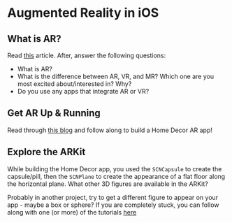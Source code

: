 # Augmented Reality in iOS

## What is AR?
Read [this](http://mobileedar.weebly.com/what-is-ar.html) article. After, answer the following questions:
- What is AR?
- What is the difference between AR, VR, and MR? Which one are you most excited about/interested in? Why?
- Do you use any apps that integrate AR or VR? 

## Get AR Up & Running
Read through [this blog](https://medium.freecodecamp.org/how-to-get-started-with-ar-in-swift-the-easy-way-7399fe1c82f5) and follow along to build a Home Decor AR app!

## Explore the ARKit
While building the Home Decor app, you used the `SCNCapsule` to create the capsule/pill, then the `SCNPlane` to create the appearance of a flat floor along the horizontal plane. What other 3D figures are available in the ARKit?

Probably in another project, try to get a different figure to appear on your app - maybe a box or sphere? If you are completely stuck, you can follow along with one (or more) of the tutorials [here](https://medium.com/@azamsharp/arkit-geometry-materials-nodes-gestures-oh-my-c4bc04e8aadf)

